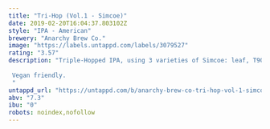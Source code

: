 ```yaml
---
title: "Tri-Hop (Vol.1 - Simcoe)"
date: 2019-02-20T16:04:37.803102Z
style: "IPA - American"
brewery: "Anarchy Brew Co."
image: "https://labels.untappd.com/labels/3079527"
rating: "3.57"
description: "Triple-Hopped IPA, using 3 varieties of Simcoe: leaf, T90 + Cryo.  Vegan friendly.  "
untappd_url: "https://untappd.com/b/anarchy-brew-co-tri-hop-vol-1-simcoe/3079527"
abv: "7.3"
ibu: "0"
robots: noindex,nofollow
---
```


